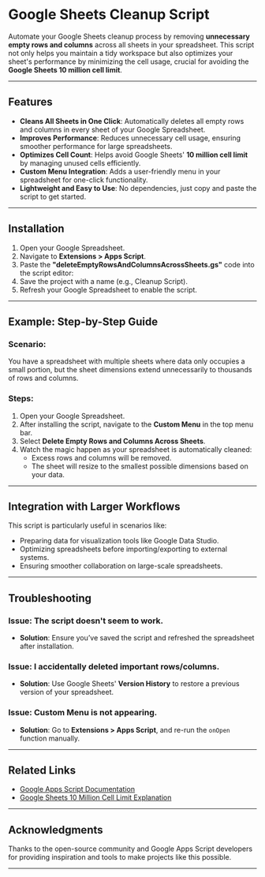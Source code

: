#  Google Sheets Cleanup Script

Automate your Google Sheets cleanup process by removing **unnecessary empty rows and columns** across all sheets in your spreadsheet. This script not only helps you maintain a tidy workspace but also optimizes your sheet's performance by minimizing the cell usage, crucial for avoiding the **Google Sheets 10 million cell limit**.

---

##  Features

- **Cleans All Sheets in One Click**: Automatically deletes all empty rows and columns in every sheet of your Google Spreadsheet.
- **Improves Performance**: Reduces unnecessary cell usage, ensuring smoother performance for large spreadsheets.
- **Optimizes Cell Count**: Helps avoid Google Sheets' **10 million cell limit** by managing unused cells efficiently.
- **Custom Menu Integration**: Adds a user-friendly menu in your spreadsheet for one-click functionality.
- **Lightweight and Easy to Use**: No dependencies, just copy and paste the script to get started.

---

##  Installation

1. Open your Google Spreadsheet.
2. Navigate to **Extensions > Apps Script**.
3. Paste the  **"deleteEmptyRowsAndColumnsAcrossSheets.gs"** code into the script editor:
4. Save the project with a name (e.g., Cleanup Script).
5. Refresh your Google Spreadsheet to enable the script.

---

##  Example: Step-by-Step Guide

### Scenario:
You have a spreadsheet with multiple sheets where data only occupies a small portion, but the sheet dimensions extend unnecessarily to thousands of rows and columns.

### Steps:
1. Open your Google Spreadsheet.
2. After installing the script, navigate to the **Custom Menu** in the top menu bar.
3. Select **Delete Empty Rows and Columns Across Sheets**.
4. Watch the magic happen as your spreadsheet is automatically cleaned:
   - Excess rows and columns will be removed.
   - The sheet will resize to the smallest possible dimensions based on your data.

---

##  Integration with Larger Workflows

This script is particularly useful in scenarios like:
- Preparing data for visualization tools like Google Data Studio.
- Optimizing spreadsheets before importing/exporting to external systems.
- Ensuring smoother collaboration on large-scale spreadsheets.

---

##  Troubleshooting

### Issue: The script doesn't seem to work.
- **Solution**: Ensure you’ve saved the script and refreshed the spreadsheet after installation.

### Issue: I accidentally deleted important rows/columns.
- **Solution**: Use Google Sheets' **Version History** to restore a previous version of your spreadsheet.

### Issue: Custom Menu is not appearing.
- **Solution**: Go to **Extensions > Apps Script**, and re-run the `onOpen` function manually.

---

##  Related Links

- [Google Apps Script Documentation](https://developers.google.com/apps-script/)
- [Google Sheets 10 Million Cell Limit Explanation](https://support.google.com/docs/answer/37603?hl=en)

---

##  Acknowledgments

Thanks to the open-source community and Google Apps Script developers for providing inspiration and tools to make projects like this possible.

---
